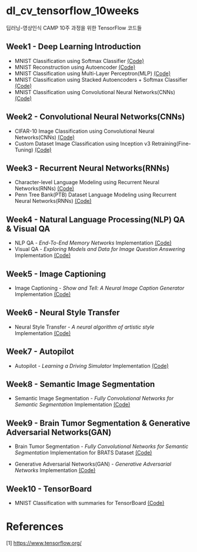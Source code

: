 # dl_cv_tensorflow_10weeks
딥러닝-영상인식 CAMP 10주 과정을 위한 TensorFlow 코드들

## Week1 - Deep Learning Introduction
- MNIST Classification using Softmax Classifier [(Code)](https://github.com/solaris33/dl_cv_tensorflow_10weeks/blob/master/week1/mnist_classification_with_softmax_classifier.py)
- MNIST Reconstruction using Autoencoder [(Code)](https://github.com/solaris33/dl_cv_tensorflow_10weeks/blob/master/week1/mnist_autoencoder_reconstruction.py)
- MNIST Classification using Multi-Layer Perceptron(MLP) [(Code)](https://github.com/solaris33/dl_cv_tensorflow_10weeks/blob/master/week1/mnist_classification_with_MLP.py)
- MNIST Classification using Stacked Autoencoders + Softmax Classifier [(Code)](https://github.com/solaris33/dl_cv_tensorflow_10weeks/blob/master/week1/mnist_classification_with_stacked_autoencoders_and_softmax_classifier.py)
- MNIST Classification using Convolutional Neural Networks(CNNs) [(Code)](https://github.com/solaris33/dl_cv_tensorflow_10weeks/blob/master/week1/mnist_classification_with_convolutional_neural_networks.py)

## Week2 - Convolutional Neural Networks(CNNs)
- CIFAR-10 Image Classification using Convolutional Neural Networks(CNNs) [(Code)](https://github.com/solaris33/dl_cv_tensorflow_10weeks/tree/master/week2/cifar10)
- Custom Dataset Image Classification using Inception v3 Retraining(Fine-Tuning) [(Code)](https://github.com/solaris33/dl_cv_tensorflow_10weeks/tree/master/week2/inception_v3_retraining)

## Week3 - Recurrent Neural Networks(RNNs)
- Character-level Language Modeling using Recurrent Neural Networks(RNNs) [(Code)](https://github.com/solaris33/dl_cv_tensorflow_10weeks/tree/master/week3/char-rnn-tensorflow)
- Penn Tree Bank(PTB) Dataset Language Modeling using Recurrent Neural Networks(RNNs) [(Code)](https://github.com/solaris33/dl_cv_tensorflow_10weeks/tree/master/week3/ptb)

## Week4 - Natural Language Processing(NLP) QA & Visual QA
- NLP QA - *End-To-End Memory Networks* Implementation [(Code)](https://github.com/solaris33/dl_cv_tensorflow_10weeks/tree/master/week4/MemNN)
- Visual QA - *Exploring Models and Data for Image Question Answering* Implementation [(Code)](https://github.com/solaris33/dl_cv_tensorflow_10weeks/tree/master/week4/neural-vqa-tensorflow)

## Week5 - Image Captioning
- Image Captioning - *Show and Tell: A Neural Image Caption Generator* Implementation [(Code)](https://github.com/solaris33/dl_cv_tensorflow_10weeks/tree/master/week5/im2txt)

## Week6 - Neural Style Transfer
- Neural Style Transfer - *A neural algorithm of artistic style* Implementation [(Code)](https://github.com/solaris33/dl_cv_tensorflow_10weeks/tree/master/week6/neural-style)

## Week7 - Autopilot
- Autopilot - *Learning a Driving Simulator* Implementation [(Code)](https://github.com/solaris33/dl_cv_tensorflow_10weeks/tree/master/week7/research)

## Week8 - Semantic Image Segmentation
- Semantic Image Segmentation - *Fully Convolutional Networks for Semantic Segmentation* Implementation [(Code)](https://github.com/solaris33/dl_cv_tensorflow_10weeks/tree/master/week8/FCN.tensorflow)

## Week9 - Brain Tumor Segmentation & Generative Adversarial Networks(GAN)
- Brain Tumor Segmentation - *Fully Convolutional Networks for Semantic Segmentation* Implementation for BRATS Dataset [(Code)](https://github.com/solaris33/dl_cv_tensorflow_10weeks/tree/master/week9/FCN-BRATS)

- Generative Adversarial Networks(GAN) - *Generative Adversarial Networks* Implementation [(Code)](https://github.com/solaris33/dl_cv_tensorflow_10weeks/tree/master/week9/GAN-TensorFlow)

## Week10 - TensorBoard
- MNIST Classification with summaries for TensorBoard [(Code)](https://github.com/solaris33/dl_cv_tensorflow_10weeks/blob/master/week10/mnist_with_summaries.py)


# References
[1] https://www.tensorflow.org/
